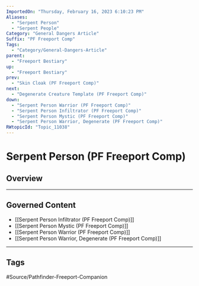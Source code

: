 ```yaml
---
ImportedOn: "Thursday, February 16, 2023 6:10:23 PM"
Aliases:
  - "Serpent Person"
  - "Serpent People"
Category: "General Dangers Article"
Suffix: "PF Freeport Comp"
Tags:
  - "Category/General-Dangers-Article"
parent:
  - "Freeport Bestiary"
up:
  - "Freeport Bestiary"
prev:
  - "Skin Cloak (PF Freeport Comp)"
next:
  - "Degenerate Creature Template (PF Freeport Comp)"
down:
  - "Serpent Person Warrior (PF Freeport Comp)"
  - "Serpent Person Infiltrator (PF Freeport Comp)"
  - "Serpent Person Mystic (PF Freeport Comp)"
  - "Serpent Person Warrior, Degenerate (PF Freeport Comp)"
RWtopicId: "Topic_11038"
---
```

# Serpent Person (PF Freeport Comp)
## Overview
---
## Governed Content
- [[Serpent Person Infiltrator (PF Freeport Comp)]]
- [[Serpent Person Mystic (PF Freeport Comp)]]
- [[Serpent Person Warrior (PF Freeport Comp)]]
- [[Serpent Person Warrior, Degenerate (PF Freeport Comp)]]


---
## Tags
#Source/Pathfinder-Freeport-Companion

